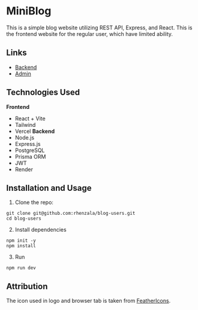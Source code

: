 # MiniBlog
This is a simple blog website utilizing REST API, Express, and React. This is the frontend website for the regular user, which have limited ability.

## Links
- [Backend](https://github.com/rhenzala/blog-backend) 
- [Admin](https://github.com/rhenzala/blog-admin) 

## Technologies Used
**Frontend**
- React + Vite
- Tailwind
- Vercel
**Backend**
- Node.js
- Express.js
- PostgreSQL
- Prisma ORM
- JWT
- Render

## Installation and Usage
1. Clone the repo:
```
git clone git@github.com:rhenzala/blog-users.git
cd blog-users
```
2. Install dependencies
```
npm init -y
npm install
```
3. Run
```
npm run dev
```

## Attribution
The icon used in logo and browser tab is taken from [FeatherIcons](https://feathericons.com/).

